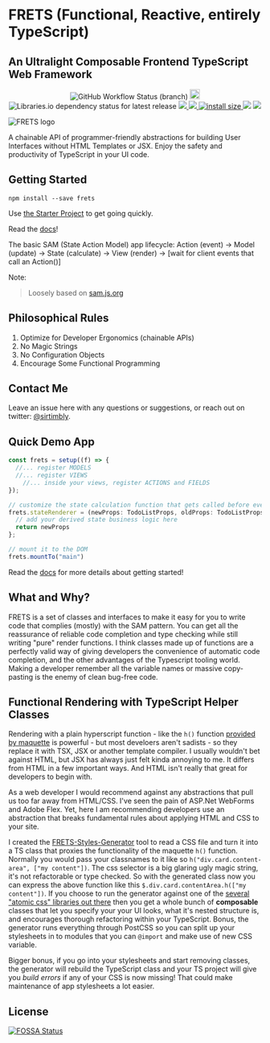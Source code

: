 # FRETS (Functional, Reactive, entirely TypeScript)
## An Ultralight Composable Frontend TypeScript Web Framework
<p style="text-align: center">
  <img alt="GitHub Workflow Status (branch)" src="https://img.shields.io/github/workflow/status/sirtimbly/frets/NPM%20Release/master">
  <a href="https://www.npmjs.com/package/frets"><img src="https://badge.fury.io/js/frets.svg" alt="npm version" height="20"></a>
  <img alt="Libraries.io dependency status for latest release" src="https://img.shields.io/librariesio/release/npm/frets">
  <a href="https://codecov.io/gh/sirtimbly/frets">
    <img src="https://codecov.io/gh/sirtimbly/frets/branch/master/graph/badge.svg" />
  </a>
  <a href="https://bundlephobia.com/result?p=frets">
    <img src="https://badgen.net/bundlephobia/minzip/frets">
  </a>
  <a href="https://packagephobia.now.sh/result?p=frets">
    <img id="" src="https://packagephobia.now.sh/badge?p=frets" alt="install size" class="">
  </a>
  <a href="https://app.fossa.io/projects/git%2Bgithub.com%2Fsirtimbly%2Ffrets?ref=badge_small" alt="FOSSA Status"><img src="https://app.fossa.io/api/projects/git%2Bgithub.com%2Fsirtimbly%2Ffrets.svg?type=small"/></a>
  <a href="https://github.com/semantic-release/semantic-release"><img src="https://img.shields.io/badge/%20%20%F0%9F%93%A6%F0%9F%9A%80-semantic--release-e10079.svg"></a>

</p>

![FRETS logo](http://uploads.timbendt.com.s3.amazonaws.com/dropzone/fretslogo4@1x.png)

A chainable API of programmer-friendly abstractions for building User Interfaces without HTML Templates or JSX. Enjoy the safety and productivity of TypeScript in your UI code.

## Getting Started

`npm install --save frets`

Use [the Starter Project](https://github.com/sirtimbly/frets-starter) to get going quickly.

Read the [docs](https://sirtimbly.github.io/frets/)!

The basic SAM (State Action Model) app lifecycle:
Action (event) -> Model (update) -> State (calculate) -> View (render) -> [wait for client events that call an Action()]

Note:
> Loosely based on [sam.js.org](https://sam.js.org)


## Philosophical Rules

1. Optimize for Developer Ergonomics (chainable APIs)
2. No Magic Strings
3. No Configuration Objects
4. Encourage Some Functional Programming

## Contact Me

Leave an issue here with any questions or suggestions, or reach out on twitter: [@sirtimbly](https://twitter.com/sirtimbly).

## Quick Demo App

```ts
const frets = setup((f) => {
  //... register MODELS
  //... register VIEWS
    //... inside your views, register ACTIONS and FIELDS
});

// customize the state calculation function that gets called before every re-render
frets.stateRenderer = (newProps: TodoListProps, oldProps: TodoListProps): TodoListProps => {
  // add your derived state business logic here
  return newProps
};

// mount it to the DOM
frets.mountTo("main")

```
Read the [docs](https://sirtimbly.github.io/frets/) for more details about getting started!

## What and Why?

FRETS is a set of classes and interfaces to make it easy for you to write code that complies (mostly) with the SAM pattern. You can get all the reassurance of reliable code completion and type checking while still writing "pure" render functions. I think classes made up of functions are a perfectly valid way of giving developers the convenience of automatic code completion, and the other advantages of the Typescript tooling world. Making a developer remember all the variable names or massive copy-pasting is the enemy of clean bug-free code.


## Functional Rendering with TypeScript Helper Classes

Rendering with a plain hyperscript function - like the `h()` function [provided by maquette](https://maquettejs.org/typedoc/index.html#h) is powerful - but most develoers aren't sadists - so they replace it with TSX, JSX or another template compiler. I usually wouldn't bet against HTML, but JSX has always just felt kinda annoying to me. It differs from HTML in a few important ways. And HTML isn't really that great for developers to begin with.

As a web developer I would recommend against any abstractions that pull us too far away from HTML/CSS. I've seen the pain of ASP.Net WebForms and Adobe Flex. Yet, here I am recommending developers use an abstraction that breaks fundamental rules about applying HTML and CSS to your site.

I created the [FRETS-Styles-Generator](https://gitlab.com/FRETS/frets-styles-generator) tool to read a CSS file and turn it into a TS class that proxies the functionality of the maquette `h()` function. Normally you would pass your classnames to it like so `h("div.card.content-area", ["my content"])`. The css selector is a big glaring ugly magic string, it's not refactorable or type checked. So with the generated class now you can express the above function like this `$.div.card.contentArea.h(["my content"])`. If you choose to run the generator against one of the [several "atomic css" libraries out there](https://css-tricks.com/lets-define-exactly-atomic-css/) then you get a whole bunch of __composable__ classes that let you specify your your UI looks, what it's nested structure is, and encourages thorough refactoring within your TypeScript. Bonus, the generator runs everything through PostCSS so you can split up your stylesheets in to modules that you can `@import` and make use of new CSS variable.

Bigger bonus, if you go into your stylesheets and start removing classes, the generator will rebuild the TypeScript class and your TS project will give you *build errors* if any of your CSS is now missing! That could make maintenance of app stylesheets a lot easier.

## License
[![FOSSA Status](https://app.fossa.io/api/projects/git%2Bgithub.com%2Fsirtimbly%2Ffrets.svg?type=large)](https://app.fossa.io/projects/git%2Bgithub.com%2Fsirtimbly%2Ffrets?ref=badge_large)
